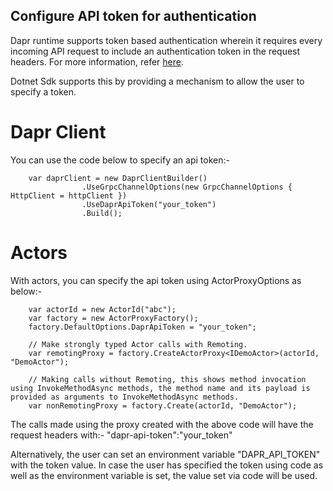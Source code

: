 ## Configure API token for authentication

Dapr runtime supports token based authentication wherein it requires every incoming API request to include an authentication token in the request headers. For more information, refer [here](https://docs.dapr.io/operations/security/api-token/).

Dotnet Sdk supports this by providing a mechanism to allow the user to specify a token.

# Dapr Client
You can use the code below to specify an api token:-
```
    var daprClient = new DaprClientBuilder()
                .UseGrpcChannelOptions(new GrpcChannelOptions { HttpClient = httpClient })
                .UseDaprApiToken("your_token")
                .Build();
```

# Actors
With actors, you can specify the api token using ActorProxyOptions as below:-
```
    var actorId = new ActorId("abc");
    var factory = new ActorProxyFactory();
    factory.DefaultOptions.DaprApiToken = "your_token";
    
    // Make strongly typed Actor calls with Remoting.
    var remotingProxy = factory.CreateActorProxy<IDemoActor>(actorId, "DemoActor");

    // Making calls without Remoting, this shows method invocation using InvokeMethodAsync methods, the method name and its payload is provided as arguments to InvokeMethodAsync methods.
    var nonRemotingProxy = factory.Create(actorId, "DemoActor");
```

The calls made using the proxy created with the above code will have the request headers with:-
"dapr-api-token":"your_token"

Alternatively, the user can set an environment variable "DAPR_API_TOKEN" with the token value. In case the user has specified the token using code as well as the environment variable is set, the value set via code will be used.
